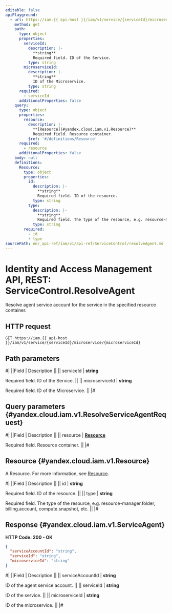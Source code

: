 ```yaml
---
editable: false
apiPlayground:
  - url: https://iam.{{ api-host }}/iam/v1/service/{serviceId}/microservice/{microserviceId}
    method: get
    path:
      type: object
      properties:
        serviceId:
          description: |-
            **string**
            Required field. ID of the Service.
          type: string
        microserviceId:
          description: |-
            **string**
            ID of the Microservice.
          type: string
      required:
        - serviceId
      additionalProperties: false
    query:
      type: object
      properties:
        resource:
          description: |-
            **[Resource](#yandex.cloud.iam.v1.Resource)**
            Required field. Resource container.
          $ref: '#/definitions/Resource'
      required:
        - resource
      additionalProperties: false
    body: null
    definitions:
      Resource:
        type: object
        properties:
          id:
            description: |-
              **string**
              Required field. ID of the resource.
            type: string
          type:
            description: |-
              **string**
              Required field. The type of the resource, e.g. resource-manager.folder, billing.account, compute.snapshot, etc.
            type: string
        required:
          - id
          - type
sourcePath: en/_api-ref/iam/v1/api-ref/ServiceControl/resolveAgent.md
---
```


# Identity and Access Management API, REST: ServiceControl.ResolveAgent

Resolve agent service account for the service in the specified resource container.

## HTTP request

```
GET https://iam.{{ api-host }}/iam/v1/service/{serviceId}/microservice/{microserviceId}
```

## Path parameters

#|
||Field | Description ||
|| serviceId | **string**

Required field. ID of the Service. ||
|| microserviceId | **string**

Required field. ID of the Microservice. ||
|#

## Query parameters {#yandex.cloud.iam.v1.ResolveServiceAgentRequest}

#|
||Field | Description ||
|| resource | **[Resource](#yandex.cloud.iam.v1.Resource)**

Required field. Resource container. ||
|#

## Resource {#yandex.cloud.iam.v1.Resource}

A Resource. For more information, see [Resource](/docs/iam/concepts/access-control/resources-with-access-control).

#|
||Field | Description ||
|| id | **string**

Required field. ID of the resource. ||
|| type | **string**

Required field. The type of the resource, e.g. resource-manager.folder, billing.account, compute.snapshot, etc. ||
|#

## Response {#yandex.cloud.iam.v1.ServiceAgent}

**HTTP Code: 200 - OK**

```json
{
  "serviceAccountId": "string",
  "serviceId": "string",
  "microserviceId": "string"
}
```

#|
||Field | Description ||
|| serviceAccountId | **string**

ID of the agent service account. ||
|| serviceId | **string**

ID of the service. ||
|| microserviceId | **string**

ID of the microservice. ||
|#